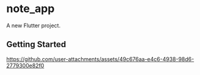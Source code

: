 # note_app

A new Flutter project.

## Getting Started



https://github.com/user-attachments/assets/49c676aa-e4c6-4938-98d6-2779300e82f0

